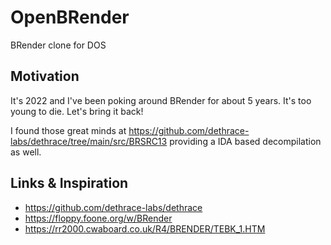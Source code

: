 # OpenBRender

BRender clone for DOS

## Motivation

It's 2022 and I've been poking around BRender for about 5 years. It's too young to die. Let's bring it back!

I found those great minds at https://github.com/dethrace-labs/dethrace/tree/main/src/BRSRC13 providing a IDA based decompilation as well. 

## Links & Inspiration

* https://github.com/dethrace-labs/dethrace
* https://floppy.foone.org/w/BRender
* https://rr2000.cwaboard.co.uk/R4/BRENDER/TEBK_1.HTM


